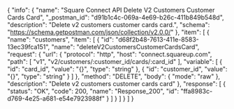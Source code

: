 {
  "info": {
    "name": "Square Connect API Delete V2 Customers Customer Cards Card",
    "_postman_id": "d91b1c4c-069a-4e69-b26c-411b849b548d",
    "description": "Delete v2 customers customer cards card.",
    "schema": "https://schema.getpostman.com/json/collection/v2.0.0/"
  },
  "item": [
    {
      "name": "customers",
      "item": [
        {
          "id": "d68f2b48-7613-411e-8583-13ec39fca151",
          "name": "deleteV2CustomersCustomerCardsCard",
          "request": {
            "url": {
              "protocol": "http",
              "host": "connect.squareup.com",
              "path": [
                "v1",
                "v2/customers/:customer_id/cards/:card_id"
              ],
              "variable": [
                {
                  "id": "card_id",
                  "value": "{}",
                  "type": "string"
                },
                {
                  "id": "customer_id",
                  "value": "{}",
                  "type": "string"
                }
              ]
            },
            "method": "DELETE",
            "body": {
              "mode": "raw"
            },
            "description": "Delete v2 customers customer cards card"
          },
          "response": [
            {
              "status": "OK",
              "code": 200,
              "name": "Response_200",
              "id": "ffa8983c-d769-4e25-a681-e54e7923988f"
            }
          ]
        }
      ]
    }
  ]
}